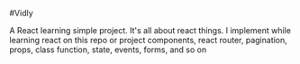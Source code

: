#Vidly 

<p> A React learning simple project. It's all about react things. I implement while learning react on this repo or project components, react router, pagination, props, class function, state, events, forms, and so on </p>
